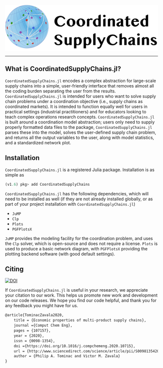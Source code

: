 


![Logo](assets/CSCLogo.png)

---

## What is CoordinatedSupplyChains.jl?

`CoordinatedSupplyChains.jl` encodes a complex abstraction for large-scale supply chains into a simple, user-friendly interface that removes almost all the coding burden separating the user from the results. `CoordinatedSupplyChains.jl` is intended for users who want to solve supply chain problems under a coordination objective (i.e., supply chains as coordinated markets). It is intended to function equally well for users in practical settings (industrial practitioners) and for educators looking to teach complex operations research concepts. `CoordinatedSupplyChains.jl` is built around a coordination model abstraction; users only need to supply properly formatted data files to the package, `CoordinatedSupplyChains.jl` parses these into the model, solves the user-defined supply chain problem, and returns all the output variables to the user, along with model statistics, and a standardized network plot.

## Installation

`CoordinatedSupplyChains.jl` is a registered Julia package. Installation is as simple as
```julia
(v1.6) pkg> add CoordinatedSupplyChains
```

`CoordinatedSupplyChains.jl` has the following dependencies, which will need to be installed as well (if they are not already installed globally, or as part of your project installation with `CoordinatedSupplyChains.jl`)
- `JuMP`
- `Clp`
- `Plots`
- `PGFPlotsX`

`JuMP` provides the modeling facility for the coordination problem, and uses the `Clp` solver, which is open-source and does not require a license. `Plots` is used to produce a basic network diagram, with `PGFPlotsX` providing the plotting backend software (with good default settings).


## Citing
[![DOI](https://img.shields.io/badge/DOI-Elsevier-orange)](https://doi.org/10.1016/j.compchemeng.2020.107157)

If `CoordinatedSupplyChains.jl` is useful in your research, we appreciate your citation to our work. This helps us promote new work and development on our code releases. We hope you find our code helpful, and thank you for any feedback you might have for us.

```latex
@article{TominacZavala2020,
	title = {Economic properties of multi-product supply chains},
	journal ={Comput Chem Eng},
	pages = {107157},
	year = {2020},
	issn = {0098-1354},
	doi ={https://doi.org/10.1016/j.compchemeng.2020.10715},
	url = {http://www.sciencedirect.com/science/article/pii/S0098135420305810},
	author = {Philip A. Tominac and Victor M. Zavala}
}
```